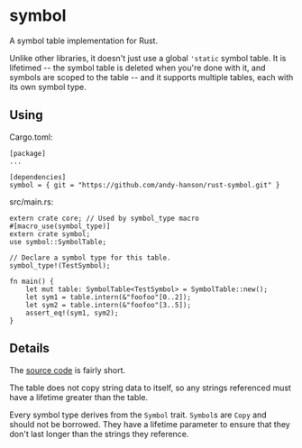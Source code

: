 # symbol

A symbol table implementation for Rust.

Unlike other libraries, it doesn't just use a global `'static` symbol table. It is lifetimed -- the symbol table is deleted when you're done with it, and symbols are scoped to the table -- and it supports multiple tables, each with its own symbol type.


## Using

Cargo.toml:

	[package]
	...

	[dependencies]
	symbol = { git = "https://github.com/andy-hanson/rust-symbol.git" }

src/main.rs:

	extern crate core; // Used by symbol_type macro
	#[macro_use(symbol_type)]
	extern crate symbol;
	use symbol::SymbolTable;

	// Declare a symbol type for this table.
	symbol_type!(TestSymbol);

	fn main() {
		let mut table: SymbolTable<TestSymbol> = SymbolTable::new();
		let sym1 = table.intern(&"foofoo"[0..2]);
		let sym2 = table.intern(&"foofoo"[3..5]);
		assert_eq!(sym1, sym2);
	}


## Details

The [source code](src/lib.rs) is fairly short.

The table does not copy string data to itself, so any strings referenced must have a lifetime greater than the table.

Every symbol type derives from the `Symbol` trait. `Symbol`s are `Copy` and should not be borrowed. They have a lifetime parameter to ensure that they don't last longer than the strings they reference.
